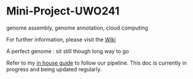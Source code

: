 # Mini-Project-UWO241
genome assembly, genome annotation, cloud computing

For further information, please visit the [Wiki](https://github.com/zx0223winner/Mini-Project-UWO241/wiki) 

A perfect genome : sit still though long way to go

Refer to my [in house guide](https://github.com/zx0223winner/Mini-Project-UWO241/wiki/Module-2:-Genome-Annotation) to follow our pipeline. This doc is currently in progress and being updated regularly.
